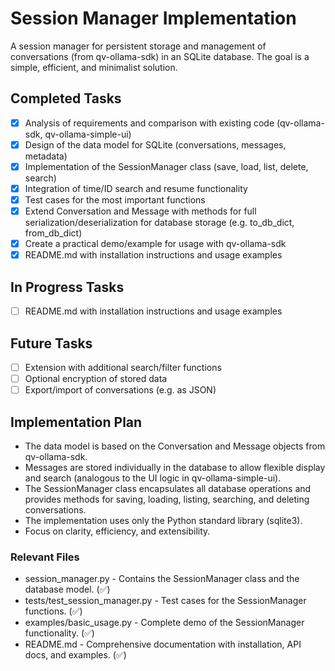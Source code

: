 # Session Manager Implementation

A session manager for persistent storage and management of conversations (from qv-ollama-sdk) in an SQLite database. The goal is a simple, efficient, and minimalist solution.

## Completed Tasks

- [x] Analysis of requirements and comparison with existing code (qv-ollama-sdk, qv-ollama-simple-ui)
- [x] Design of the data model for SQLite (conversations, messages, metadata)
- [x] Implementation of the SessionManager class (save, load, list, delete, search)
- [x] Integration of time/ID search and resume functionality
- [x] Test cases for the most important functions
- [x] Extend Conversation and Message with methods for full serialization/deserialization for database storage (e.g. to_db_dict, from_db_dict)
- [x] Create a practical demo/example for usage with qv-ollama-sdk
- [x] README.md with installation instructions and usage examples

## In Progress Tasks

- [ ] README.md with installation instructions and usage examples

## Future Tasks

- [ ] Extension with additional search/filter functions
- [ ] Optional encryption of stored data
- [ ] Export/import of conversations (e.g. as JSON)

## Implementation Plan

- The data model is based on the Conversation and Message objects from qv-ollama-sdk.
- Messages are stored individually in the database to allow flexible display and search (analogous to the UI logic in qv-ollama-simple-ui).
- The SessionManager class encapsulates all database operations and provides methods for saving, loading, listing, searching, and deleting conversations.
- The implementation uses only the Python standard library (sqlite3).
- Focus on clarity, efficiency, and extensibility.

### Relevant Files

- session_manager.py - Contains the SessionManager class and the database model. (✅)
- tests/test_session_manager.py - Test cases for the SessionManager functions. (✅)
- examples/basic_usage.py - Complete demo of the SessionManager functionality. (✅)
- README.md - Comprehensive documentation with installation, API docs, and examples. (✅) 